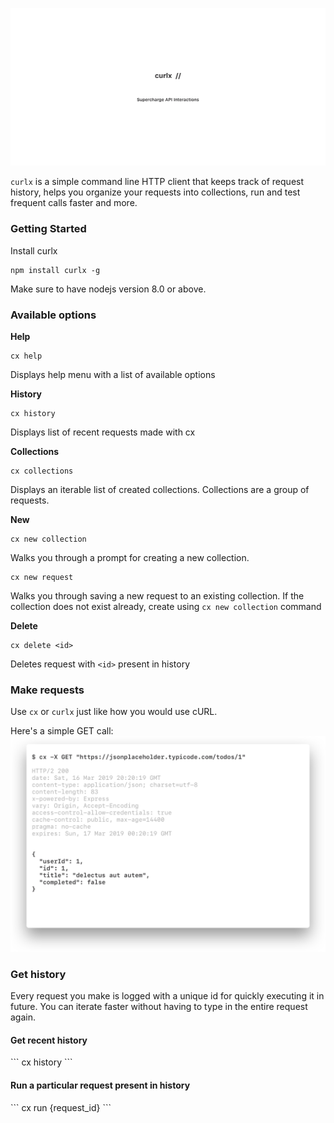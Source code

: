 ![](assets/intro-banner.png)

`curlx` is a simple command line HTTP client that keeps track of request history, helps you organize your requests into collections, run and test frequent calls faster and more. 

### Getting Started
Install curlx
```
npm install curlx -g
```
Make sure to have nodejs version 8.0 or above.


### Available options
**Help**
```
cx help
```
Displays help menu with a list of available options

**History**
```
cx history
```
Displays list of recent requests made with cx


**Collections**
```
cx collections
```
Displays an iterable list of created collections. Collections are a group of requests.

**New**
```
cx new collection
```
Walks you through a prompt for creating a new collection. 

```
cx new request
```
Walks you through saving a new request to an existing collection. If the collection does not exist already, create using `cx new collection` command

**Delete**
```
cx delete <id>
```
Deletes request with `<id>` present in history


### Make requests
Use `cx` or `curlx` just like how you would use cURL.

Here's a simple GET call:
![](assets/Request.png)



### Get history
Every request you make is logged with a unique id for quickly executing it in future. You can iterate faster without having to type in the entire request again.

<h4>Get recent history</h4>
```
cx history
```
<h4>Run a particular request present in history</h4>
```
cx run {request_id}
```